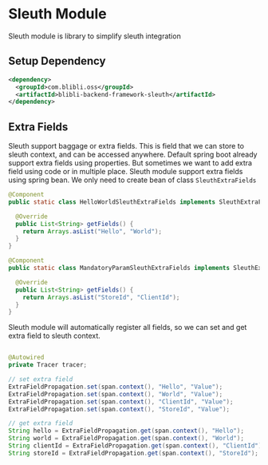 # Sleuth Module

Sleuth module is library to simplify sleuth integration 

## Setup Dependency

```xml
<dependency>
  <groupId>com.blibli.oss</groupId>
  <artifactId>blibli-backend-framework-sleuth</artifactId>
</dependency>
```

## Extra Fields

Sleuth support baggage or extra fields. This is field that we can store to sleuth context,
and can be accessed anywhere. Default spring boot already support extra fields using properties. 
But sometimes we want to add extra field using code or in multiple place. Sleuth module support
extra fields using spring bean. We only need to create bean of class `SleuthExtraFields`

```java
@Component
public static class HelloWorldSleuthExtraFields implements SleuthExtraFields {

  @Override
  public List<String> getFields() {
    return Arrays.asList("Hello", "World");
  }
}

@Component 
public static class MandatoryParamSleuthExtraFields implements SleuthExtraFields {

  @Override
  public List<String> getFields() {
    return Arrays.asList("StoreId", "ClientId");
  }
}
``` 

Sleuth module will automatically register all fields, so we can set and get extra field to sleuth context.

```java

@Autowired
private Tracer tracer;

// set extra field
ExtraFieldPropagation.set(span.context(), "Hello", "Value");
ExtraFieldPropagation.set(span.context(), "World", "Value");
ExtraFieldPropagation.set(span.context(), "ClientId", "Value");
ExtraFieldPropagation.set(span.context(), "StoreId", "Value");

// get extra field
String hello = ExtraFieldPropagation.get(span.context(), "Hello");
String world = ExtraFieldPropagation.get(span.context(), "World");
String clientId = ExtraFieldPropagation.get(span.context(), "ClientId");
String storeId = ExtraFieldPropagation.get(span.context(), "StoreId");

``` 

